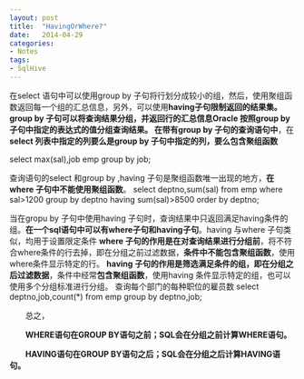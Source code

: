 ```yaml
---
layout: post
title:  "HavingOrWhere?"
date:   2014-04-29
categories: 
- Notes 
tags:
- SqlHive
---
```

在select 语句中可以使用group by 子句将行划分成较小的组，然后，使用聚组函数返回每一个组的汇总信息，另外，可以使用**having子句限制返回的结果集。group by 子句可以将查询结果分组，并返回行的汇总信息Oracle 按照group by 子句中指定的表达式的值分组查询结果。
   在带有group by 子句的查询语句中**，在**select 列表中指定的列要么是group by 子句中指定的列，要么包含聚组函数**
   
   select max(sal),job emp group by job; 
   

   查询语句的select 和group by ,having 子句是聚组函数唯一出现的地方，**在where 子句中不能使用聚组函数**。 select deptno,sum(sal) from emp where sal>1200 group by deptno having sum(sal)>8500 order by deptno;
    
   当在gropu by 子句中使用having 子句时，查询结果中只返回满足having条件的组。**在一个sql语句中可以有where子句和having子句**。having 与where 子句类似，均用于设置限定条件 **where 子句的作用是在对查询结果进行分组前**，将不符合where条件的行去掉，即在分组之前过滤数据，**条件中不能包含聚组函数**，使用where条件显示特定的行。
  **having 子句的作用是筛选满足条件的组，即在分组之后过滤数据**，条件中经常**包含聚组函数**，使用having 条件显示特定的组，也可以使用多个分组标准进行分组。
  查询每个部门的每种职位的雇员数 
  select deptno,job,count(*) from emp group by deptno,job;
 
　　总之，  

　　**WHERE语句在GROUP BY语句之前；SQL会在分组之前计算WHERE语句。**   

　　**HAVING语句在GROUP BY语句之后；SQL会在分组之后计算HAVING语句。**
